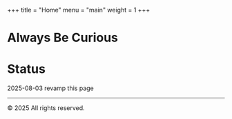 +++
title = "Home"
menu = "main"
weight = 1
+++

# Always Be Curious

# Status
2025-08-03 revamp this page

---

© 2025 All rights reserved. 
